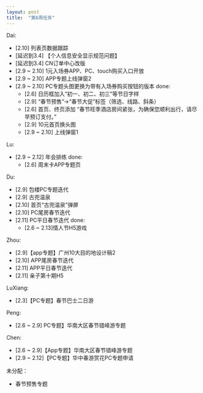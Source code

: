 ```yaml
---
layout: post
title:  "第6周任务"
---
```


Dai:
- [2.10] 列表页数据跟踪
- [延迟到3.4] 【个人信息安全显示规范问题】
- [延迟到3.4] CN订单中心改版
- [2.9 ~ 2.10] 1元入场券APP、PC、touch购买入口开放
- [2.9 ~ 2.10] APP专题上线弹窗2
- [2.9 ~ 2.10] PC专题头图更换为带有入场券购买按钮的版本
done:
  - [2.6] 日历框加入“初一、初二、初三”等节日字样
  - [2.9] “春节预售”->“春节大促”标签（筛选、线路、斜条）
  - [2.6] 首页、终页添加 “春节旺季酒店房间紧张，为确保您顺利出行，请尽早预订支付。”
  - [2.9] 10元首页换头图
  - [2.9 ~ 2.10] 上线弹窗1

Lu:
- [2.9 ~ 2.12] 年会排练
done:
  - [2.6] 周末卡APP专题页

Du:
- [2.9] 包楼PC专题迭代
- [2.9] 古兜温泉
- [2.10] 首页“古兜温泉”弹屏
- [2.10] PC尾房春节迭代
- [2.11] PC平日春节迭代
done:
  - [2.6 ~ 2.13]情人节H5游戏

Zhou:
- [2.9]【app专题】广州10大目的地设计稿2
- [2.10] APP尾房春节迭代
- [2.11] APP平日春节迭代
- [2.11] 亲子第十期H5

LuXiang:
- [2.3]【PC专题】春节巴士二日游

Peng:
- [2.6 ~ 2.9] PC专题】华南大区春节错峰游专题

Chen:
- [2.6 ~ 2.9]【App专题】华南大区春节错峰游专题
- [2.9 ~ 2.12]【PC专题】华中春游赏花PC专题申请

未分配：
- 春节预售专题
